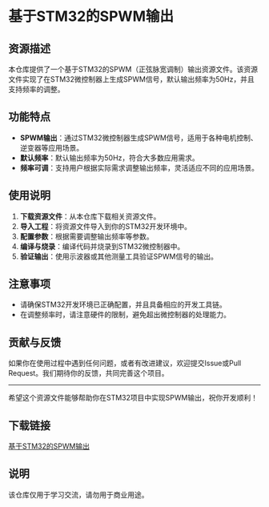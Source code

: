 # 基于STM32的SPWM输出

## 资源描述

本仓库提供了一个基于STM32的SPWM（正弦脉宽调制）输出资源文件。该资源文件实现了在STM32微控制器上生成SPWM信号，默认输出频率为50Hz，并且支持频率的调整。

## 功能特点

- **SPWM输出**：通过STM32微控制器生成SPWM信号，适用于各种电机控制、逆变器等应用场景。
- **默认频率**：默认输出频率为50Hz，符合大多数应用需求。
- **频率可调**：支持用户根据实际需求调整输出频率，灵活适应不同的应用场景。

## 使用说明

1. **下载资源文件**：从本仓库下载相关资源文件。
2. **导入工程**：将资源文件导入到你的STM32开发环境中。
3. **配置参数**：根据需要调整输出频率等参数。
4. **编译与烧录**：编译代码并烧录到STM32微控制器中。
5. **验证输出**：使用示波器或其他测量工具验证SPWM信号的输出。

## 注意事项

- 请确保STM32开发环境已正确配置，并且具备相应的开发工具链。
- 在调整频率时，请注意硬件的限制，避免超出微控制器的处理能力。

## 贡献与反馈

如果你在使用过程中遇到任何问题，或者有改进建议，欢迎提交Issue或Pull Request。我们期待你的反馈，共同完善这个项目。

---

希望这个资源文件能够帮助你在STM32项目中实现SPWM输出，祝你开发顺利！

## 下载链接
[基于STM32的SPWM输出](https://pan.quark.cn/s/f0f73578adcf)

## 说明

该仓库仅用于学习交流，请勿用于商业用途。
